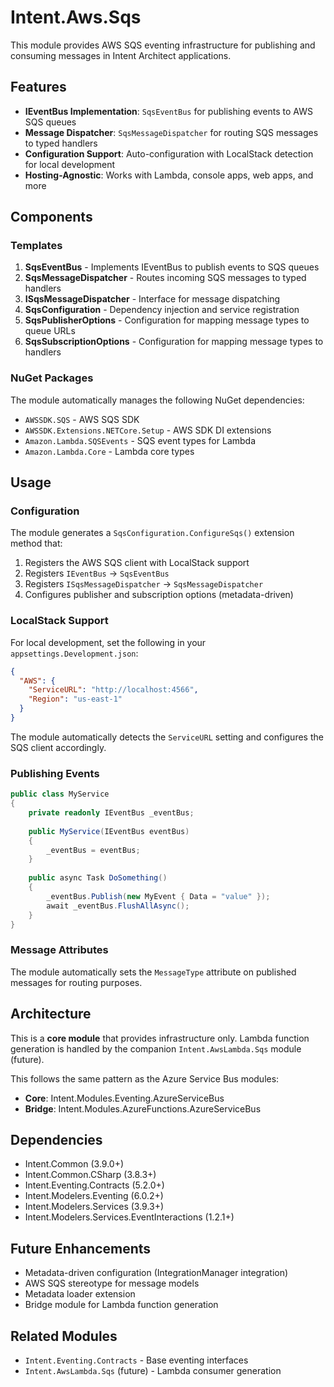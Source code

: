 # Intent.Aws.Sqs

This module provides AWS SQS eventing infrastructure for publishing and consuming messages in Intent Architect applications.

## Features

- **IEventBus Implementation**: `SqsEventBus` for publishing events to AWS SQS queues
- **Message Dispatcher**: `SqsMessageDispatcher` for routing SQS messages to typed handlers
- **Configuration Support**: Auto-configuration with LocalStack detection for local development
- **Hosting-Agnostic**: Works with Lambda, console apps, web apps, and more

## Components

### Templates

1. **SqsEventBus** - Implements IEventBus to publish events to SQS queues
2. **SqsMessageDispatcher** - Routes incoming SQS messages to typed handlers
3. **ISqsMessageDispatcher** - Interface for message dispatching
4. **SqsConfiguration** - Dependency injection and service registration
5. **SqsPublisherOptions** - Configuration for mapping message types to queue URLs
6. **SqsSubscriptionOptions** - Configuration for mapping message types to handlers

### NuGet Packages

The module automatically manages the following NuGet dependencies:

- `AWSSDK.SQS` - AWS SQS SDK
- `AWSSDK.Extensions.NETCore.Setup` - AWS SDK DI extensions
- `Amazon.Lambda.SQSEvents` - SQS event types for Lambda
- `Amazon.Lambda.Core` - Lambda core types

## Usage

### Configuration

The module generates a `SqsConfiguration.ConfigureSqs()` extension method that:

1. Registers the AWS SQS client with LocalStack support
2. Registers `IEventBus` → `SqsEventBus`
3. Registers `ISqsMessageDispatcher` → `SqsMessageDispatcher`
4. Configures publisher and subscription options (metadata-driven)

### LocalStack Support

For local development, set the following in your `appsettings.Development.json`:

```json
{
  "AWS": {
    "ServiceURL": "http://localhost:4566",
    "Region": "us-east-1"
  }
}
```

The module automatically detects the `ServiceURL` setting and configures the SQS client accordingly.

### Publishing Events

```csharp
public class MyService
{
    private readonly IEventBus _eventBus;
    
    public MyService(IEventBus eventBus)
    {
        _eventBus = eventBus;
    }
    
    public async Task DoSomething()
    {
        _eventBus.Publish(new MyEvent { Data = "value" });
        await _eventBus.FlushAllAsync();
    }
}
```

### Message Attributes

The module automatically sets the `MessageType` attribute on published messages for routing purposes.

## Architecture

This is a **core module** that provides infrastructure only. Lambda function generation is handled by the companion `Intent.AwsLambda.Sqs` module (future).

This follows the same pattern as the Azure Service Bus modules:
- **Core**: Intent.Modules.Eventing.AzureServiceBus
- **Bridge**: Intent.Modules.AzureFunctions.AzureServiceBus

## Dependencies

- Intent.Common (3.9.0+)
- Intent.Common.CSharp (3.8.3+)
- Intent.Eventing.Contracts (5.2.0+)
- Intent.Modelers.Eventing (6.0.2+)
- Intent.Modelers.Services (3.9.3+)
- Intent.Modelers.Services.EventInteractions (1.2.1+)

## Future Enhancements

- Metadata-driven configuration (IntegrationManager integration)
- AWS SQS stereotype for message models
- Metadata loader extension
- Bridge module for Lambda function generation

## Related Modules

- `Intent.Eventing.Contracts` - Base eventing interfaces
- `Intent.AwsLambda.Sqs` (future) - Lambda consumer generation
